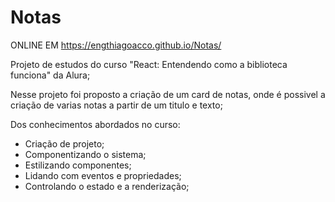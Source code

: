 # Notas

ONLINE EM https://engthiagoacco.github.io/Notas/

Projeto de estudos do curso "React: Entendendo como a biblioteca funciona" da Alura;

Nesse projeto foi proposto a criação de um card de notas, onde é possivel a criação de varias notas a partir de um titulo e texto;

Dos conhecimentos abordados no curso:

- Criação de projeto;
- Componentizando o sistema;
- Estilizando componentes;
- Lidando com eventos e propriedades;
- Controlando o estado e a renderização;

